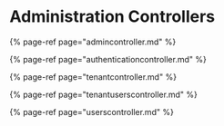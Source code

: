 # Administration Controllers

{% page-ref page="admincontroller.md" %}

{% page-ref page="authenticationcontroller.md" %}

{% page-ref page="tenantcontroller.md" %}

{% page-ref page="tenantuserscontroller.md" %}

{% page-ref page="userscontroller.md" %}



